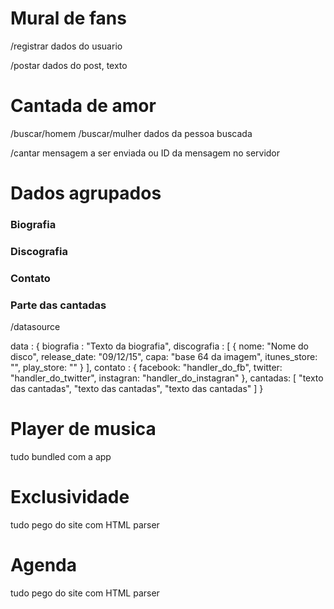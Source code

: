 # Mural de fans

/registrar
  dados do usuario

/postar
  dados do post, texto
  
# Cantada de amor

/buscar/homem
/buscar/mulher
  dados da pessoa buscada
  
/cantar
  mensagem a ser enviada ou ID da mensagem no servidor


# Dados agrupados
### Biografia
### Discografia
### Contato
### Parte das cantadas

/datasource

data : {
  biografia : "Texto da biografia",
  discografia : [
    {
      nome: "Nome do disco",
      release_date: "09/12/15",
      capa: "base 64 da imagem",
      itunes_store: "",
      play_store: ""
    }
  ],
  contato : {
    facebook: "handler_do_fb",
    twitter: "handler_do_twitter",
    instagran: "handler_do_instagran"
  },
  cantadas: [
    "texto das cantadas",
    "texto das cantadas",
    "texto das cantadas"
  ]
}

# Player de musica

tudo bundled com a app

# Exclusividade

tudo pego do site com HTML parser

# Agenda

tudo pego do site com HTML parser
